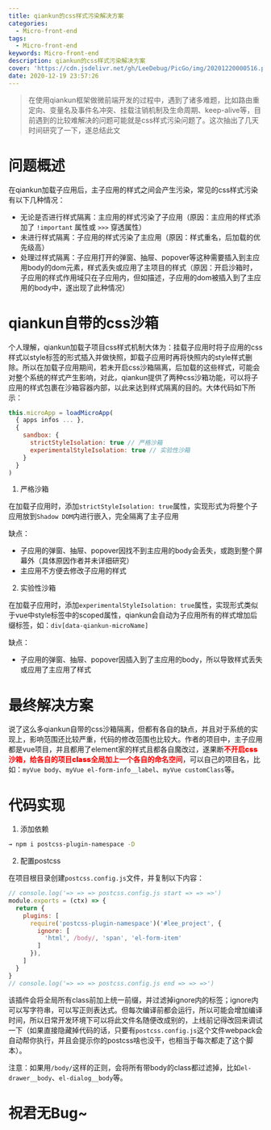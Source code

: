 ```yaml
---
title: qiankun的css样式污染解决方案
categories:
  - Micro-front-end
tags:
  - Micro-front-end
keywords: Micro-front-end
description: qiankun的css样式污染解决方案
cover: 'https://cdn.jsdelivr.net/gh/LeeDebug/PicGo/img/20201220000516.png'
date: 2020-12-19 23:57:26
---
```


> 在使用qiankun框架做微前端开发的过程中，遇到了诸多难题，比如路由重定向、变量名及事件名冲突、挂载注销机制及生命周期、keep-alive等，目前遇到的比较难解决的问题可能就是css样式污染问题了。这次抽出了几天时间研究了一下，遂总结此文

# 问题概述

在qiankun加载子应用后，主子应用的样式之间会产生污染，常见的css样式污染有以下几种情况：
- 无论是否进行样式隔离：主应用的样式污染了子应用（原因：主应用的样式添加了 `!important` 属性或 `>>>` 穿透属性）
- 未进行样式隔离：子应用的样式污染了主应用（原因：样式重名，后加载的优先级高）
- 处理过样式隔离：子应用打开的弹窗、抽屉、popover等这种需要插入到主应用body的dom元素，样式丢失或应用了主项目的样式（原因：开启沙箱时，子应用的样式作用域只在子应用内，但如描述，子应用的dom被插入到了主应用的body中，遂出现了此种情况）

# qiankun自带的css沙箱

个人理解，qiankun加载子项目css样式机制大体为：挂载子应用时将子应用的css样式以style标签的形式插入并做快照，卸载子应用时再将快照内的style样式删除。所以在加载子应用期间，若未开启css沙箱隔离，后加载的这些样式，可能会对整个系统的样式产生影响，对此，qiankun提供了两种css沙箱功能，可以将子应用的样式包裹在沙箱容器内部，以此来达到样式隔离的目的。大体代码如下所示：

```js
this.microApp = loadMicroApp(
  { apps infos ... },
  {
    sandbox: {
      strictStyleIsolation: true // 严格沙箱
      experimentalStyleIsolation: true // 实验性沙箱
    }
  }
)
```

1. 严格沙箱

在加载子应用时，添加`strictStyleIsolation: true`属性，实现形式为将整个子应用放到`Shadow DOM`内进行嵌入，完全隔离了主子应用

缺点：
- 子应用的弹窗、抽屉、popover因找不到主应用的body会丢失，或跑到整个屏幕外（具体原因作者并未详细研究）
- 主应用不方便去修改子应用的样式

2. 实验性沙箱

在加载子应用时，添加`experimentalStyleIsolation: true`属性，实现形式类似于vue中style标签中的scoped属性，qiankun会自动为子应用所有的样式增加后缀标签，如：`div[data-qiankun-microName]`

缺点：
- 子应用的弹窗、抽屉、popover因插入到了主应用的body，所以导致样式丢失或应用了主应用了样式

# 最终解决方案

说了这么多qiankun自带的css沙箱隔离，但都有各自的缺点，并且对于系统的实现上，影响范围还比较严重，代码的修改范围也比较大。作者的项目中，主子应用都是vue项目，并且都用了element家的样式且都各自魔改过，遂果断<span style="color: red;font-weight: 900;">不开启css沙箱，给各自的项目class全局加上一个各自的命名空间</span>，可以自己的项目名，比如：`myVue body`、`myVue el-form-info__label`、`myVue customClass`等。

# 代码实现

1. 添加依赖

```bash
→ npm i postcss-plugin-namespace -D
```

2. 配置postcss

在项目根目录创建`postcss.config.js`文件，并复制以下内容：

```js
// console.log('=> => => postcss.config.js start => => =>')
module.exports = (ctx) => {
  return {
    plugins: [
      require('postcss-plugin-namespace')('#lee_project', {
        ignore: [
          'html', /body/, 'span', 'el-form-item'
        ]
      }),
    ]
  }
}
// console.log('=> => => postcss.config.js end => => =>')
```

该插件会将全局所有class前加上统一前缀，并过滤掉ignore内的标签；ignore内可以写字符串，可以写正则表达式。但每次编译前都会运行，所以可能会增加编译时间，所以日常开发环境下可以将此文件名随便改成别的，上线前记得改回来调试一下（如果直接隐藏掉代码的话，只要有`postcss.config.js`这个文件webpack会自动帮你执行，并且会提示你的postcss啥也没干，也相当于每次都走了这个脚本）。

注意：如果用`/body/`这样的正则，会将所有带body的class都过滤掉，比如`el-drawer__body`、`el-dialog__body`等。

# 祝君无Bug~